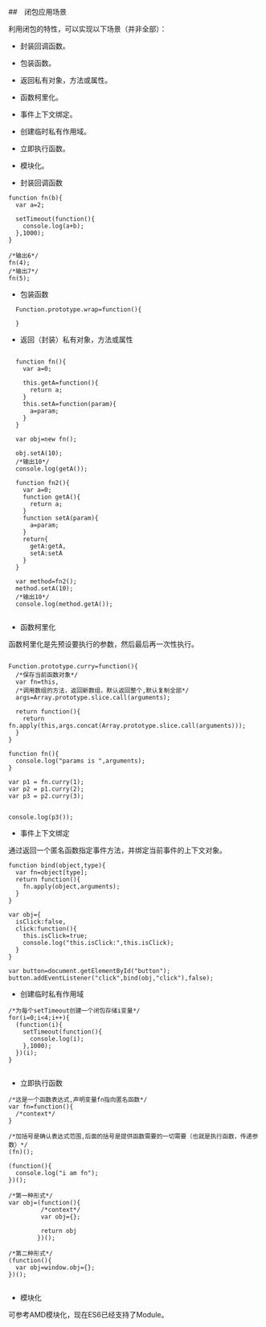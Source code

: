##　闭包应用场景

利用闭包的特性，可以实现以下场景（并非全部）：

- 封装回调函数。
- 包装函数。
- 返回私有对象，方法或属性。
- 函数柯里化。
- 事件上下文绑定。
- 创建临时私有作用域。
- 立即执行函数。
- 模块化。


- 封装回调函数

```
function fn(b){
  var a=2;

  setTimeout(function(){
    console.log(a+b);
  },1000);
}

/*输出6*/
fn(4);
/*输出7*/
fn(5);

```

- 包装函数

```
  Function.prototype.wrap=function(){

  }

```


- 返回（封装）私有对象，方法或属性

```

  function fn(){
    var a=0;

    this.getA=function(){
      return a;
    }
    this.setA=function(param){
      a=param;
    }
  }

  var obj=new fn();

  obj.setA(10);
  /*输出10*/
  console.log(getA());

  function fn2(){
    var a=0;
    function getA(){
      return a;
    }
    function setA(param){
      a=param;
    }
    return{
      getA:getA,
      setA:setA
    }
  }

  var method=fn2();
  method.setA(10);
  /*输出10*/
  console.log(method.getA());


```

- 函数柯里化

函数柯里化是先预设要执行的参数，然后最后再一次性执行。

```

Function.prototype.curry=function(){
  /*保存当前函数对象*/
  var fn=this,
  /*调用数组的方法，返回新数组，默认返回整个,默认复制全部*/
  args=Array.prototype.slice.call(arguments);

  return function(){
    return fn.apply(this,args.concat(Array.prototype.slice.call(arguments)));
  }
}

function fn(){
  console.log("params is ",arguments);
}

var p1 = fn.curry(1);
var p2 = p1.curry(2);
var p3 = p2.curry(3);


console.log(p3());

```

- 事件上下文绑定

通过返回一个匿名函数指定事件方法，并绑定当前事件的上下文对象。

```
function bind(object,type){
  var fn=object[type];
  return function(){
    fn.apply(object,arguments);
  }
}

var obj={
  isClick:false,
  click:function(){
    this.isClick=true;
    console.log("this.isClick:",this.isClick);
  }
}

var button=document.getElementById("button");
button.addEventListener("click",bind(obj,"click"),false);

```


- 创建临时私有作用域

```
/*为每个setTimeout创建一个闭包存储i变量*/
for(i=0;i<4;i++){
  (function(i){
    setTimeout(function(){
      console.log(i);
    },1000);
  })(i);
}


```

- 立即执行函数

```
/*这是一个函数表达式,声明变量fn指向匿名函数*/
var fn=function(){
  /*context*/
}

/*加括号是确认表达式范围,后面的括号是提供函数需要的一切需要（也就是执行函数，传递参数）*/
(fn)();

(function(){
  console.log("i am fn");
})();

/*第一种形式*/
var obj=(function(){
         /*context*/
         var obj={};

         return obj
        })();

/*第二种形式*/
(function(){
  var obj=window.obj={};
})();


```

- 模块化

可参考AMD模块化，现在ES6已经支持了Module。
